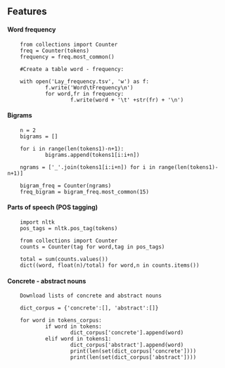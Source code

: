 ## Features

#### Word frequency
        from collections import Counter
        freq = Counter(tokens)
        frequency = freq.most_common()
        
        #Create a table word - frequency:
        
        with open('Lay_frequency.tsv', 'w') as f:
                f.write('Word\tFrequency\n')
                for word,fr in frequency:
                        f.write(word + '\t' +str(fr) + '\n')
#### Bigrams
        n = 2
        bigrams = []
        
        for i in range(len(tokens1)-n+1):
                bigrams.append(tokens1[i:i+n])
        
        ngrams = ['_'.join(tokens1[i:i+n]) for i in range(len(tokens1)-n+1)]
        
        bigram_freq = Counter(ngrams)
        freq_bigram = bigram_freq.most_common(15)
#### Parts of speech (POS tagging)
        import nltk
        pos_tags = nltk.pos_tag(tokens)
        
        from collections import Counter
        counts = Counter(tag for word,tag in pos_tags)
        
        total = sum(counts.values())
        dict((word, float(n)/total) for word,n in counts.items())
#### Concrete - abstract nouns
        Download lists of concrete and abstract nouns
        
        dict_corpus = {'concrete':[], 'abstract':[]}

        for word in tokens_corpus:
                if word in tokens:
                        dict_corpus['concrete'].append(word)
                elif word in tokens1:
                        dict_corpus['abstract'].append(word)
                        print(len(set(dict_corpus['concrete'])))
                        print(len(set(dict_corpus['abstract'])))

